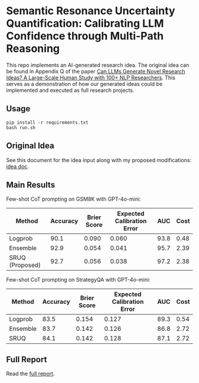 # Semantic Resonance Uncertainty Quantification: Calibrating LLM Confidence through Multi-Path Reasoning

This repo implements an AI-generated research idea. The original idea can be found in Appendix Q of the paper [Can LLMs Generate Novel Research Ideas? A Large-Scale Human Study with 100+ NLP Researchers](https://arxiv.org/pdf/2409.04109). This serves as a demonstration of how our generated ideas could be implemented and executed as full research projects.

## Usage 

```
pip install -r requirements.txt
bash run.sh 
```

## Original Idea

See this document for the idea input along with my proposed modifications: [idea doc](https://docs.google.com/document/d/1SzdD6CPYpT_4yQaCeT1xFLA56PrLr2W8EwFNmTlnsX4/edit?usp=sharing). 

## Main Results 

Few-shot CoT prompting on GSM8K with GPT-4o-mini:

| Method | Accuracy | Brier Score | Expected Calibration Error | AUC | Cost |
|--------|----------|-------------|----------------------------|------|------|
| Logprob | 90.1 | 0.090 | 0.060 | 93.8 | 0.48 | 
| Ensemble | 92.9 | 0.054 | 0.041 | 95.7 | 2.39 |
| SRUQ (Proposed) | 92.7| 0.056 | 0.038 | 97.2 | 2.38 |   

Few-shot CoT prompting on StrategyQA with GPT-4o-mini:

| Method | Accuracy | Brier Score | Expected Calibration Error | AUC | Cost |
|--------|----------|-------------|----------------------------|------|------|
| Logprob | 83.5 | 0.154 | 0.127 | 89.3 | 0.54 |
| Ensemble | 83.7 | 0.142 | 0.126 | 86.8 | 2.72 |
| SRUQ  | 84.1 | 0.142 | 0.128 | 87.1 | 2.72 |

## Full Report 

Read the [full report](https://www.overleaf.com/read/jswkzmpmhwfn#fd1147). 